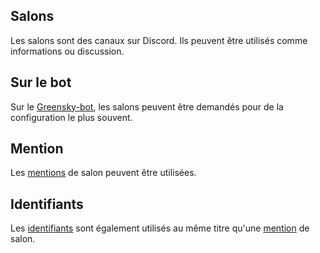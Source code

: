 ## Salons
Les salons sont des canaux sur Discord.
Ils peuvent être utilisés comme informations ou discussion.

## Sur le bot
Sur le [Greensky-bot](https://bit.ly/3tK2gAL), les salons peuvent être demandés pour de la configuration le plus souvent.

## Mention
Les [mentions](../others/mentions.md) de salon peuvent être utilisées.

## Identifiants
Les [identifiants](../others/id.md) sont également utilisés au même titre qu'une [mention](../others/mentions.md) de salon.